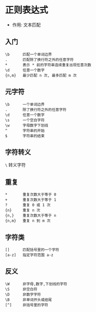 # 正则表达式



* 作用: 文本匹配



## 入门

```
\b		匹配一个单词边界
. 		匹配除了换行符之外的任意字符
* 		表示 * 前的字符串连续重复出现任意次数
\d		任意一个数字
{n,m}	最少匹配 n 次, 最多匹配 m 次
```



## 元字符

```
\b		一个单词边界
. 		除了换行符之外的任意字符
\d		任意一个数字
\s		一个空白字符
\w		字母数字下划线
^ 		字符串的开始
$		字符串的结束
```



## 字符转义

`\` 转义字符



## 重复

```
* 		重复次数大于等于 0
+		重复次数大于等于 1 
? 		重复 0 或 1 次
{n}		重复 n 次
{n,}	重复次数大于等于 n
{n,m}	重复 n 到 m 次
```



## 字符类

```
[]		匹配括号里的一个字符
[a-z]	指定字符范围 a-z
```



## 反义

```
\W		非字母,数字,下划线的字符
\S		非空白符
\D		非数字字符
\B		非单词开头或结尾
[^]		非括号里的字符
```

